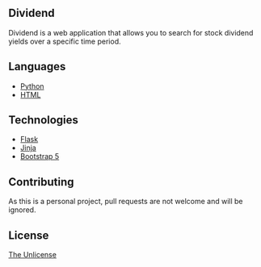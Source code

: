 ## Dividend

Dividend is a web application that allows you to search for stock dividend yields over a specific time period.

## Languages

- [Python](https://www.python.org/)
- [HTML](https://developer.mozilla.org/en-US/docs/Web/HTML)

## Technologies

- [Flask](https://flask.palletsprojects.com/en/2.2.x/)
- [Jinja](https://jinja.palletsprojects.com/en/3.1.x/)
- [Bootstrap 5](https://getbootstrap.com/docs/5.0/getting-started/introduction/)

## Contributing

As this is a personal project, pull requests are not welcome and will be ignored.

## License

[The Unlicense](https://choosealicense.com/licenses/unlicense/)

